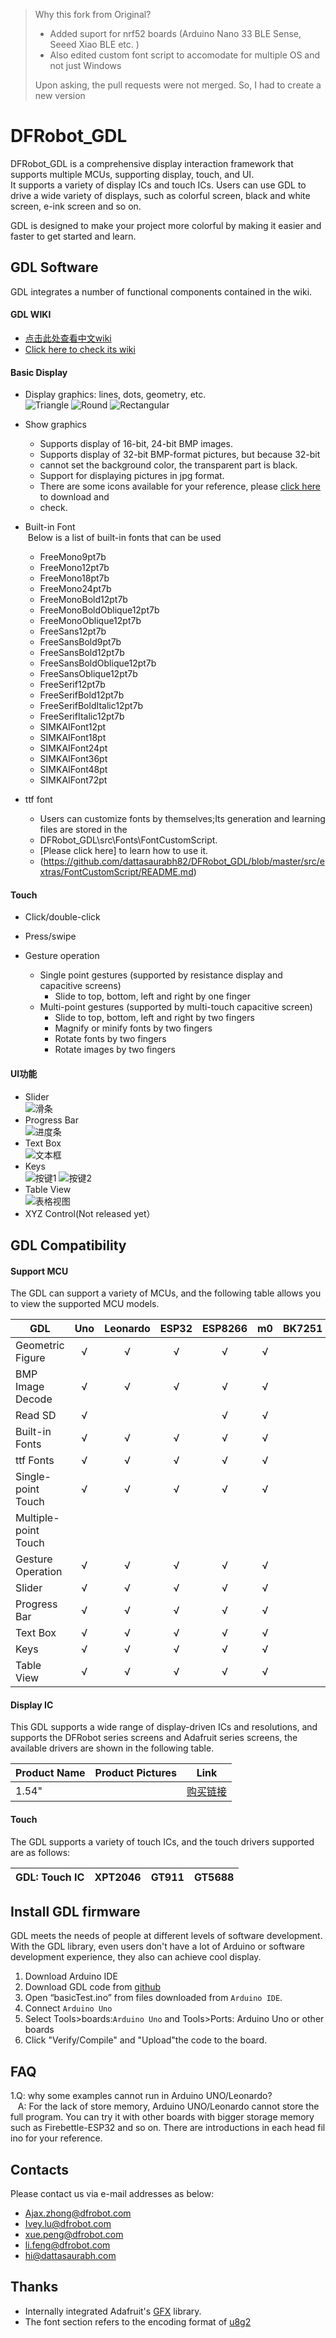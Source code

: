 > Why this fork from Original?
>
> * Added suport for nrf52 boards (Arduino Nano 33 BLE Sense, Seeed Xiao BLE etc. )
> * Also edited custom font script to accomodate for multiple OS and not just Windows
>   
> Upon asking, the pull requests were not merged. So, I had to create a new version 
>
> 
# DFRobot_GDL
DFRobot_GDL is a comprehensive display interaction framework that supports multiple MCUs, supporting display, touch, and UI.<br>
It supports a variety of display ICs and touch ICs. Users can use GDL to drive a wide variety of displays, such as colorful screen, black and white screen, e-ink screen and so on.<br>

GDL is designed to make your project more colorful by making it easier and faster to get started and learn.

## GDL Software
GDL integrates a number of functional components contained in the wiki.<br>

#### GDL WIKI
* [点击此处查看中文wiki](https://github.com/DFRobot/DFRobot_GDL/wiki/中文-WIKI)<br>
* [Click here to check its wiki](https://github.com/DFRobot/DFRobot_GDL/wiki/English-WIKI)

#### Basic Display
* Display graphics: lines, dots, geometry, etc.<br>
![Triangle](https://github.com/dattasaurabh82/DFRobot_GDL/raw/master/extras/Images/Triangle.jpg)
![Round](https://github.com/dattasaurabh82/DFRobot_GDL/raw/master/extras/Images/Circle.jpg)
![Rectangular](https://github.com/dattasaurabh82/DFRobot_GDL/raw/master/extras/Images/Rect.jpg)
* Show graphics<br>
    * Supports display of 16-bit, 24-bit BMP images.
    * Supports display of 32-bit BMP-format pictures, but because 32-bit
    * cannot set the background color, the transparent part is black.
    * Support for displaying pictures in jpg format.
    * There are some icons available for your reference, please [click here](https://github.com/DFRobot/DFRobot_Icon) to download and
    * check.

* Built-in Font<br>
&nbsp;Below is a list of built-in fonts that can be used<br>
    * FreeMono9pt7b
    * FreeMono12pt7b
    * FreeMono18pt7b
    * FreeMono24pt7b
    * FreeMonoBold12pt7b
    * FreeMonoBoldOblique12pt7b
    * FreeMonoOblique12pt7b
    * FreeSans12pt7b
    * FreeSansBold9pt7b
    * FreeSansBold12pt7b
    * FreeSansBoldOblique12pt7b
    * FreeSansOblique12pt7b
    * FreeSerif12pt7b
    * FreeSerifBold12pt7b
    * FreeSerifBoldItalic12pt7b
    * FreeSerifItalic12pt7b
    * SIMKAIFont12pt
    * SIMKAIFont18pt
    * SIMKAIFont24pt
    * SIMKAIFont36pt
    * SIMKAIFont48pt
    * SIMKAIFont72pt

* ttf font<br>
    * Users can customize fonts by themselves;Its generation and learning files are stored in the
    * DFRobot_GDL\src\Fonts\FontCustomScript.
    * [Please click here] to learn how to use it.
    * (https://github.com/dattasaurabh82/DFRobot_GDL/blob/master/src/extras/FontCustomScript/README.md)


#### Touch
* Click/double-click<br>

* Press/swipe<br>

* Gesture operation<br>
    * Single point gestures (supported by resistance display and capacitive screens)
        * Slide to top, bottom, left and right by one finger
    * Multi-point gestures (supported by multi-touch capacitive screen)
        * Slide to top, bottom, left and right by two fingers
        * Magnify or minify fonts by two fingers
        * Rotate fonts by two fingers
        * Rotate images by two fingers



#### UI功能
* Slider<br>
![滑条](https://github.com/dattasaurabh82/DFRobot_GDL/raw/master/extras/Images/1.jpg)
* Progress Bar<br>
![进度条](https://github.com/dattasaurabh82/DFRobot_GDL/raw/master/extras/Images/2.jpg)
* Text Box<br>
![文本框](https://github.com/dattasaurabh82/DFRobot_GDL/raw/master/extras/Images/3.jpg)
* Keys<br>
![按键1](https://github.com/dattasaurabh82/DFRobot_GDL/raw/master/extras/Images/4.jpg)
![按键2](https://github.com/dattasaurabh82/DFRobot_GDL/raw/master/extras/Images/5.jpg)
* Table View<br>
![表格视图](https://github.com/dattasaurabh82/DFRobot_GDL/raw/master/extras/Images/6.jpg)
* XYZ Control(Not released yet）<br>


## GDL Compatibility

#### Support MCU
The GDL can support a variety of MCUs, and the following table allows you to view the supported MCU models.

GDL          |     Uno      |   Leonardo    |     ESP32     |    ESP8266    |     m0         |     BK7251      
-----------  | :----------: |  :----------: |  :----------: |  :----------: | :------------: |   ------------
Geometric Figure      |      √       |       √       |      √        |       √       |       √        |  
BMP Image Decode  |      √       |       √       |      √        |       √       |       √        |
Read SD      |      √       |               |               |       √       |       √        |    
Built-in Fonts      |      √       |       √       |      √        |       √       |       √        |
ttf Fonts      |      √       |       √       |      √        |       √       |       √        |
Single-point Touch     |      √       |       √       |      √        |       √       |       √        |
Multiple-point Touch      |              |               |               |               |                |
Gesture Operation      |      √       |       √       |      √        |       √       |       √        |
Slider          |      √       |       √       |      √        |       √       |       √        |
Progress Bar        |      √       |       √       |      √        |       √       |       √        | 
Text Box      |      √       |       √       |      √        |       √       |       √        | 
Keys         |      √       |       √       |      √        |       √       |       √        | 
Table View     |      √       |       √       |      √        |       √       |       √       |     

#### Display IC
This GDL supports a wide range of display-driven ICs and resolutions, and supports the DFRobot series screens and Adafruit series screens, the available drivers are  shown in the following table.<br>

Product Name     |      Product Pictures    |  Link
----------  | :-------------: | --------
1.54"       |                 |  [购买链接]()

 

#### Touch <br>
The GDL supports a variety of touch ICs, and the touch drivers supported are as follows:<br>

GDL: Touch IC       |  XPT2046     |    GT911     |   GT5688
---------------- | :----------: | :----------: |------------



## Install GDL firmware
GDL meets the needs of people at different levels of software development. With the GDL library, even users don't have a lot of Arduino or software development experience, they also can achieve cool display.

1. Download Arduino IDE
1. Download GDL code from [github](https://github.com/dfrobot/DFRobot_GDL)
1. Open “basicTest.ino” from files downloaded from `Arduino IDE`.
1. Connect `Arduino Uno`
1. Select Tools>boards:`Arduino Uno` and Tools>Ports: Arduino Uno or other boards
1. Click "Verify/Compile" and "Upload"the code to the board.



## FAQ

1.Q: why some examples cannot run in Arduino UNO/Leonardo? <br>
&nbsp;&nbsp; A: For the lack of store memory, Arduino UNO/Leonardo cannot store the full program. You can try it with other boards with bigger storage memory such as Firebettle-ESP32 and so on. There are introductions in each head fil ino for your reference.



## Contacts
Please contact us via e-mail addresses as below:<br>
* Ajax.zhong@dfrobot.com
* Ivey.lu@dfrobot.com
* xue.peng@dfrobot.com
* li.feng@dfrobot.com
* hi@dattasaurabh.com

## Thanks
* Internally integrated Adafruit's [GFX](https://learn.adafruit.com/adafruit-gfx-graphics-library) library. 
* The font section refers to the encoding format of [u8g2](https://github.com/olikraus/u8g2)
